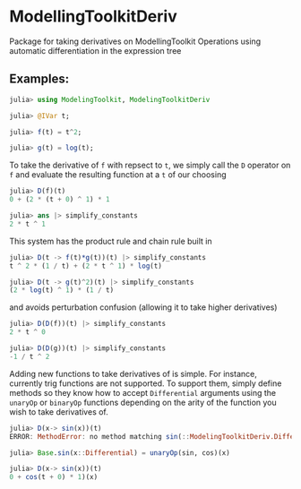 # ModellingToolkitDeriv
Package for taking derivatives on ModellingToolkit Operations using automatic differentiation in the expression tree

## Examples:
```julia
julia> using ModelingToolkit, ModelingToolkitDeriv

julia> @IVar t; 

julia> f(t) = t^2;

julia> g(t) = log(t);
```
To take the derivative of `f` with repsect to `t`, we simply call the `D` operator on `f` and evaluate the resulting function at a `t` of our choosing
```julia
julia> D(f)(t)
0 + (2 * (t + 0) ^ 1) * 1

julia> ans |> simplify_constants
2 * t ^ 1
```
This system has the product rule and chain rule built in

```julia
julia> D(t -> f(t)*g(t))(t) |> simplify_constants
t ^ 2 * (1 / t) + (2 * t ^ 1) * log(t)

julia> D(t -> g(t)^2)(t) |> simplify_constants
(2 * log(t) ^ 1) * (1 / t)
```

and avoids perturbation confusion (allowing it to take higher derivatives)
```julia
julia> D(D(f))(t) |> simplify_constants
2 * t ^ 0

julia> D(D(g))(t) |> simplify_constants
-1 / t ^ 2
```

Adding new functions to take derivatives of is simple. For instance, currently trig functions are not supported. To support them, simply define methods so they know how to accept `Differential` arguments using the `unaryOp` or `binaryOp` functions depending on the arity of the function you wish to take derivatives of.

```julia
julia> D(x-> sin(x))(t)
ERROR: MethodError: no method matching sin(::ModelingToolkitDeriv.Differential)

julia> Base.sin(x::Differential) = unaryOp(sin, cos)(x)

julia> D(x-> sin(x))(t)
0 + cos(t + 0) * 1)(x)
```

